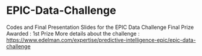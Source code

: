 # EPIC-Data-Challenge
Codes and Final Presentation Slides for the EPIC Data Challenge
Final Prize Awarded : 1st Prize
More details about the challenge : https://www.edelman.com/expertise/predictive-intelligence-epic/epic-data-challenge
